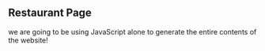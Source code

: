 ## Restaurant Page
we are going to be using JavaScript alone to generate the entire contents of the website!
